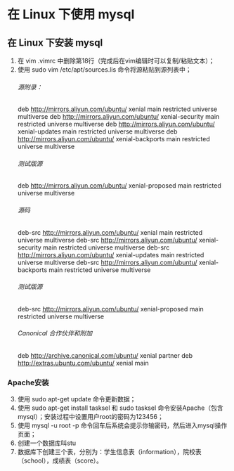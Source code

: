 # 在 Linux 下使用 mysql
## 在 Linux 下安装 mysql
1. 在 vim .vimrc 中删除第18行（完成后在vim编辑时可以复制/粘贴文本）；
2. 使用 sudo vim /etc/apt/sources.lis 命令将源粘贴到源列表中；
   ###### 源附录：
   deb http://mirrors.aliyun.com/ubuntu/ xenial main restricted universe multiverse
   deb http://mirrors.aliyun.com/ubuntu/ xenial-security main restricted universe multiverse
   deb http://mirrors.aliyun.com/ubuntu/ xenial-updates main restricted universe multiverse
   deb http://mirrors.aliyun.com/ubuntu/ xenial-backports main restricted universe multiverse
   ###### 测试版源
   deb http://mirrors.aliyun.com/ubuntu/ xenial-proposed main restricted universe multiverse
   ###### 源码
   deb-src http://mirrors.aliyun.com/ubuntu/ xenial main restricted universe multiverse
   deb-src http://mirrors.aliyun.com/ubuntu/ xenial-security main restricted universe multiverse
   deb-src http://mirrors.aliyun.com/ubuntu/ xenial-updates main restricted universe multiverse
   deb-src http://mirrors.aliyun.com/ubuntu/ xenial-backports main restricted universe multiverse
   ###### 测试版源
   deb-src http://mirrors.aliyun.com/ubuntu/ xenial-proposed main restricted universe multiverse
   ###### Canonical 合作伙伴和附加
   deb http://archive.canonical.com/ubuntu/ xenial partner
   deb http://extras.ubuntu.com/ubuntu/ xenial main
### Apache安装
3. 使用 sudo apt-get update 命令更新数据；
4. 使用 sudo apt-get install tasksel 和 sudo tasksel 命令安装Apache（包含mysql）；安装过程中设置用户root的密码为123456；
5. 使用 mysql -u root -p 命令回车后系统会提示你输密码，然后进入mysql操作页面；
6. 创建一个数据库叫stu
7. 数据库下创建三个表，分别为：学生信息表（information），院校表（school），成绩表（score）。
